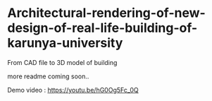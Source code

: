 # Architectural-rendering-of-new-design-of-real-life-building-of-karunya-university
From CAD file to 3D model of building

more readme coming soon..

Demo video : https://youtu.be/hG0Og5Fc_0Q
